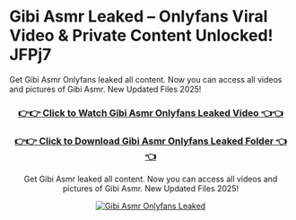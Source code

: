 # Gibi Asmr Leaked – Onlyfans Viral Video & Private Content Unlocked! JFPj7

Get Gibi Asmr Onlyfans leaked all content. Now you can access all videos and pictures of Gibi Asmr. New Updated Files 2025!  
<div align="center">
  
### [👉👉 Click to Watch Gibi Asmr Onlyfans Leaked Video 👈👈](https://links2leaks.com?utm_source=gibiasmr&utm_medium=gitshort)  
### [👉👉 Click to Download Gibi Asmr Onlyfans Leaked Folder 👈👈](https://links2leaks.com?utm_source=gibiasmr&utm_medium=gitshort)  

Get Gibi Asmr leaked all content. Now you can access all videos and pictures of Gibi Asmr. New Updated Files 2025!  

[![Gibi Asmr Onlyfans Leaked](https://i.ibb.co/93hzkbrt/l2l.gif)](https://links2leaks.com?utm_source=gibiasmr&utm_medium=gitshort)  

</div>
